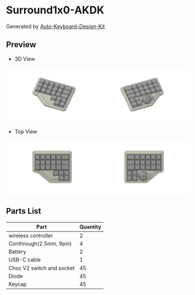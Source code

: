 # Surround1x0-AKDK

Generated by [Auto-Keyboard-Design-Kit](https://auto-kdk.pages.dev/)

## Preview

- 3D View

![Case Preview](images/Surround1x0-AKDK-case-preview.png)

- Top View

![Top View](images/Surround1x0-AKDK-top-view.png)

## Parts List

|Part|Quantity|
|---|---|
|wireless controller|2|
|Conthrough(2.5mm, 9pin)|4|
|Battery|2|
USB-C cable|1|
|Choc V2 switch and socket|45|
|Diode|45|
|Keycap|45|

